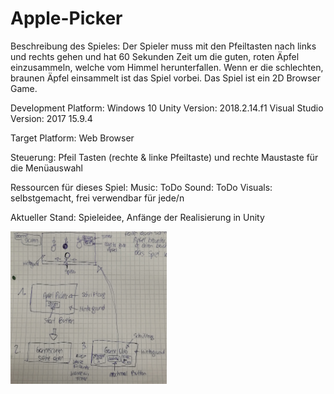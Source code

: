 # Apple-Picker
Beschreibung des Spieles: 
Der Spieler muss mit den Pfeiltasten nach links und rechts gehen und hat 60 Sekunden Zeit um die guten, roten Äpfel einzusammeln, welche vom Himmel herunterfallen. Wenn er die schlechten, braunen Äpfel einsammelt ist das Spiel vorbei. Das Spiel ist ein 2D Browser Game.

Development Platform:
Windows 10
Unity Version: 2018.2.14.f1
Visual Studio Version: 2017 15.9.4

Target Platform: 
Web Browser

Steuerung: Pfeil Tasten (rechte & linke Pfeiltaste) und rechte Maustaste für die Menüauswahl

Ressourcen für dieses Spiel: 
Music: ToDo 
Sound: ToDo
Visuals: selbstgemacht, frei verwendbar für jede/n

Aktueller Stand: Spieleidee, Anfänge der Realisierung in Unity 


<div>
<img src= "./Screenshots/Skizzen_Apple-Picker.jpg" width="250">
</div>